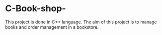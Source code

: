 # C-Book-shop-
This project is done in C++ language.  The aim of this project is to manage books and order management in a bookstore.
